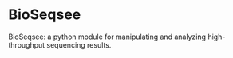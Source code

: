 # BioSeqsee
BioSeqsee: a python module for manipulating and analyzing high-throughput sequencing results.
